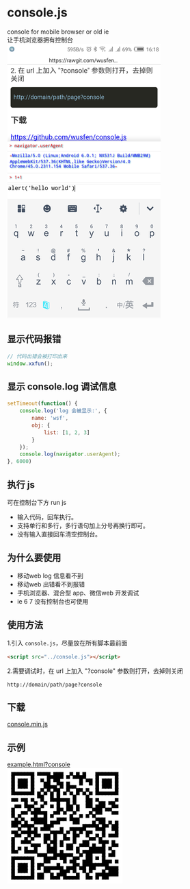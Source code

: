 # console.js
console for mobile browser or old ie  
让手机浏览器拥有控制台  
![console](mb.png)  

## 显示代码报错
```javascript
// 代码出错会被打印出来
window.xxfun();
```

## 显示 console.log 调试信息
```javascript
setTimeout(function() {
    console.log('log 会被显示:', {
        name: 'wsf',
        obj: {
            list: [1, 2, 3]
        }
    });
    console.log(navigator.userAgent);
}, 6000)
```

## 执行 js
可在控制台下方 run js
* 输入代码，回车执行。
* 支持单行和多行，多行语句加上分号再换行即可。
* 没有输入直接回车清空控制台。


## 为什么要使用
* 移动web log 信息看不到
* 移动web 出错看不到报错
* 手机浏览器、混合型 app、微信web 开发调试
* ie 6 7 没有控制台也可使用

## 使用方法
1.引入 `console.js`，尽量放在所有脚本最前面
```html
<script src="../console.js"></script>
```

2.需要调试时，在 url 上加入 "?console" 参数则打开，去掉则关闭
```
http://domain/path/page?console
```


## 下载
<a href="https://rawgit.com/wusfen/console.js/master/console.min.js">console.min.js</a>

## 示例
<a href="https://rawgit.com/wusfen/console.js/master/example.html?console">example.html?console</a>  
![qrcode](qrcode.png)  
